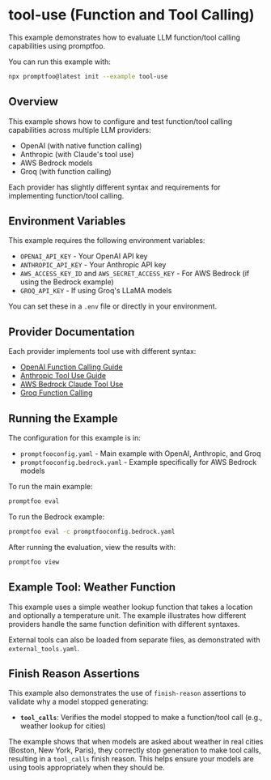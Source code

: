 # tool-use (Function and Tool Calling)

This example demonstrates how to evaluate LLM function/tool calling capabilities using promptfoo.

You can run this example with:

```bash
npx promptfoo@latest init --example tool-use
```

## Overview

This example shows how to configure and test function/tool calling capabilities across multiple LLM providers:

- OpenAI (with native function calling)
- Anthropic (with Claude's tool use)
- AWS Bedrock models
- Groq (with function calling)

Each provider has slightly different syntax and requirements for implementing function/tool calling.

## Environment Variables

This example requires the following environment variables:

- `OPENAI_API_KEY` - Your OpenAI API key
- `ANTHROPIC_API_KEY` - Your Anthropic API key
- `AWS_ACCESS_KEY_ID` and `AWS_SECRET_ACCESS_KEY` - For AWS Bedrock (if using the Bedrock example)
- `GROQ_API_KEY` - If using Groq's LLaMA models

You can set these in a `.env` file or directly in your environment.

## Provider Documentation

Each provider implements tool use with different syntax:

- [OpenAI Function Calling Guide](https://platform.openai.com/docs/guides/function-calling)
- [Anthropic Tool Use Guide](https://docs.anthropic.com/en/docs/tool-use)
- [AWS Bedrock Claude Tool Use](https://docs.aws.amazon.com/bedrock/latest/userguide/tool-use.html)
- [Groq Function Calling](https://console.groq.com/docs/tools)

## Running the Example

The configuration for this example is in:

- `promptfooconfig.yaml` - Main example with OpenAI, Anthropic, and Groq
- `promptfooconfig.bedrock.yaml` - Example specifically for AWS Bedrock models

To run the main example:

```bash
promptfoo eval
```

To run the Bedrock example:

```bash
promptfoo eval -c promptfooconfig.bedrock.yaml
```

After running the evaluation, view the results with:

```bash
promptfoo view
```

## Example Tool: Weather Function

This example uses a simple weather lookup function that takes a location and optionally a temperature unit. The example illustrates how different providers handle the same function definition with different syntaxes.

External tools can also be loaded from separate files, as demonstrated with `external_tools.yaml`.

## Finish Reason Assertions

This example also demonstrates the use of `finish-reason` assertions to validate why a model stopped generating:

- **`tool_calls`**: Verifies the model stopped to make a function/tool call (e.g., weather lookup for cities)

The example shows that when models are asked about weather in real cities (Boston, New York, Paris), they correctly stop generation to make tool calls, resulting in a `tool_calls` finish reason. This helps ensure your models are using tools appropriately when they should be.
